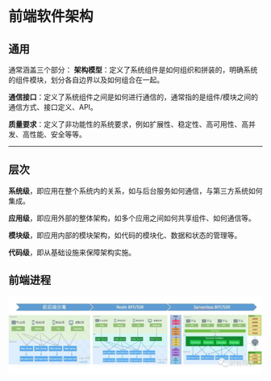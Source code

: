 # 前端软件架构

## 通用
通常涵盖三个部分：
**架构模型**：定义了系统组件是如何组织和拼装的，明确系统的组件模块，划分各自边界以及如何组合在一起。

**通信接口**：定义了系统组件之间是如何进行通信的，通常指的是组件/模块之间的通信方式、接口定义、API。

**质量要求**：定义了非功能性的系统要求，例如扩展性、稳定性、高可用性、高并发、高性能、安全等等。

---

## 层次
**系统级**，即应用在整个系统内的关系，如与后台服务如何通信，与第三方系统如何集成。

**应用级**，即应用外部的整体架构，如多个应用之间如何共享组件、如何通信等。

**模块级**，即应用内部的模块架构，如代码的模块化、数据和状态的管理等。

**代码级**，即从基础设施来保障架构实施。

## 前端进程
![前端进程](./前端进程.jpeg)
